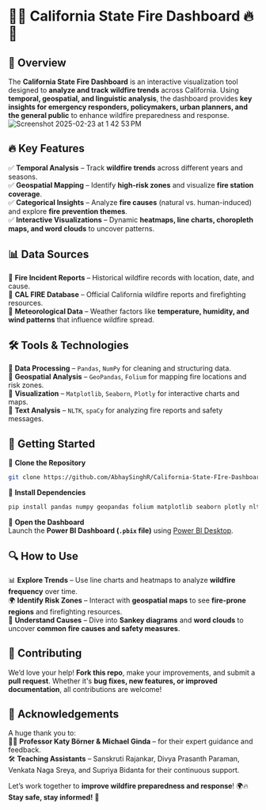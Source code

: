 # 🌲🔥 California State Fire Dashboard 🔥🌲  

## 🚀 Overview  

The **California State Fire Dashboard** is an interactive visualization tool designed to **analyze and track wildfire trends** across California. Using **temporal, geospatial, and linguistic analysis**, the dashboard provides **key insights for emergency responders, policymakers, urban planners, and the general public** to enhance wildfire preparedness and response.  
![Screenshot 2025-02-23 at 1 42 53 PM](https://github.com/user-attachments/assets/fba48f7e-ae41-4f8c-9b90-541e90e5fe08)

## 🔥 Key Features  

✅ **Temporal Analysis** – Track **wildfire trends** across different years and seasons.  
✅ **Geospatial Mapping** – Identify **high-risk zones** and visualize **fire station coverage**.  
✅ **Categorical Insights** – Analyze **fire causes** (natural vs. human-induced) and explore **fire prevention themes**.  
✅ **Interactive Visualizations** – Dynamic **heatmaps, line charts, choropleth maps, and word clouds** to uncover patterns.  

## 📊 Data Sources  

📌 **Fire Incident Reports** – Historical wildfire records with location, date, and cause.  
📌 **CAL FIRE Database** – Official California wildfire reports and firefighting resources.  
📌 **Meteorological Data** – Weather factors like **temperature, humidity, and wind patterns** that influence wildfire spread.  

## 🛠️ Tools & Technologies  

🔹 **Data Processing** – `Pandas`, `NumPy` for cleaning and structuring data.  
🔹 **Geospatial Analysis** – `GeoPandas`, `Folium` for mapping fire locations and risk zones.  
🔹 **Visualization** – `Matplotlib`, `Seaborn`, `Plotly` for interactive charts and maps.  
🔹 **Text Analysis** – `NLTK`, `spaCy` for analyzing fire reports and safety messages.  

## 🎯 Getting Started  

🔹 **Clone the Repository**  
```bash
git clone https://github.com/AbhaySinghR/California-State-FIre-Dashboard.git
```
🔹 **Install Dependencies**  
```bash
pip install pandas numpy geopandas folium matplotlib seaborn plotly nltk spacy
```
🔹 **Open the Dashboard**  
Launch the **Power BI Dashboard (`.pbix` file)** using [Power BI Desktop](https://powerbi.microsoft.com/).  

## 🔍 How to Use  

📊 **Explore Trends** – Use line charts and heatmaps to analyze **wildfire frequency** over time.  
🌍 **Identify Risk Zones** – Interact with **geospatial maps** to see **fire-prone regions** and firefighting resources.  
📖 **Understand Causes** – Dive into **Sankey diagrams** and **word clouds** to uncover **common fire causes and safety measures**.  

## 🤝 Contributing  

We’d love your help! **Fork this repo**, make your improvements, and submit a **pull request**. Whether it's **bug fixes, new features, or improved documentation**, all contributions are welcome!  

## 🎉 Acknowledgements  

A huge thank you to:  
👨‍🏫 **Professor Katy Börner & Michael Ginda** – for their expert guidance and feedback.  
🛠️ **Teaching Assistants** – Sanskruti Rajankar, Divya Prasanth Paraman, Venkata Naga Sreya, and Supriya Bidanta for their continuous support.  

Let’s work together to **improve wildfire preparedness and response**! 🌍🔥 **Stay safe, stay informed!** 🚀  

